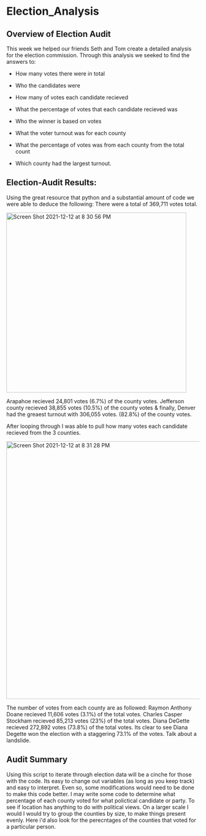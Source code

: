 # Election_Analysis
## Overview of Election Audit
This week we helped our friends Seth and Tom create a detailed analysis for the election commission. Through this analysis we seeked to find the answers to: 

* How many votes there were in total

* Who the candidates were

* How many of votes each candidate recieved

* What the percentage of votes that each candidate recieved was

* Who the winner is based on votes 

* What the voter turnout was for each county

* What the percentage of votes was from each county from the total count

* Which county had the largest turnout. 

## Election-Audit Results:
Using the great resource that python and a substantial amount of code we were able to deduce the following: There were a total of 369,711 votes total.

<img width="469" alt="Screen Shot 2021-12-12 at 8 30 56 PM" src="https://user-images.githubusercontent.com/94723290/145739402-dc6a5d19-c3da-4180-b510-a0dd90094bff.png">

Arapahoe recieved 24,801 votes (6.7%) of the county votes.
Jefferson county recieved 38,855 votes (10.5%) of the county votes & 
finally, Denver had the greaest turnout with 306,055 votes. (82.8%) of the county votes.

After looping through I was able to pull how many votes each candidate recieved from the 3 counties. 

<img width="672" alt="Screen Shot 2021-12-12 at 8 31 28 PM" src="https://user-images.githubusercontent.com/94723290/145739419-9669d5be-ce7b-41ed-8442-e0bc19727794.png">

The number of votes from each county are as followed:
Raymon Anthony Doane recieved 11,606 votes (3.1%) of the total votes. 
Charles Casper Stockham recieved 85,213 votes (23%) of the total votes.
Diana DeGette recieved 272,892 votes (73.8%) of the total votes. 
Its clear to see Diana Degette won the election with a staggering 73.1% of the votes. Talk about a landslide. 
## Audit Summary
Using this script to iterate through election data will be a cinche for those with the code. Its easy to change out variables (as long as you keep track) and easy to interpret. Even so, some modifications would need to be done to make this code better. I may write some code to determine what percentage of each county voted for what polictical candidate or party. To see if location has anything to do with political views. On a larger scale I would I would try to group the counties by size, to make things present evenly. Here i'd also look for the perecntages of the counties that voted for a particular person. 
